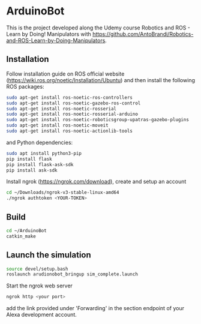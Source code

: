 # ArduinoBot

This is the project developed along the Udemy course Robotics and ROS - Learn by Doing! Manipulators with https://github.com/AntoBrandi/Robotics-and-ROS-Learn-by-Doing-Manipulators.

## Installation

Follow installation guide on ROS official website (https://wiki.ros.org/noetic/Installation/Ubuntu)
and then install the following ROS packages:

```bash
sudo apt-get install ros-noetic-ros-controllers
sudo apt-get install ros-noetic-gazebo-ros-control
sudo apt-get install ros-noetic-rosserial
sudo apt-get install ros-noetic-rosserial-arduino
sudo apt-get install ros-noetic-roboticsgroup-upatras-gazebo-plugins
sudo apt-get install ros-noetic-moveit
sudo apt-get install ros-noetic-actionlib-tools
```

and Python dependencies:

```bash
sudo apt install python3-pip
pip install flask
pip install flask-ask-sdk
pip install ask-sdk
```

Install ngrok (https://ngrok.com/download), create and setup an account

```bash
cd ~/Downloads/ngrok-v3-stable-linux-amd64
./ngrok authtoken <YOUR-TOKEN>
```

## Build

```bash
cd ~/ArduinoBot
catkin_make
```

## Launch the simulation

```bash
source devel/setup.bash
roslaunch arudionobot_bringup sim_complete.launch
```

Start the ngrok web server

```bash
ngrok http <your port>
```

add the link provided under 'Forwarding' in the section endpoint of your Alexa development account.
